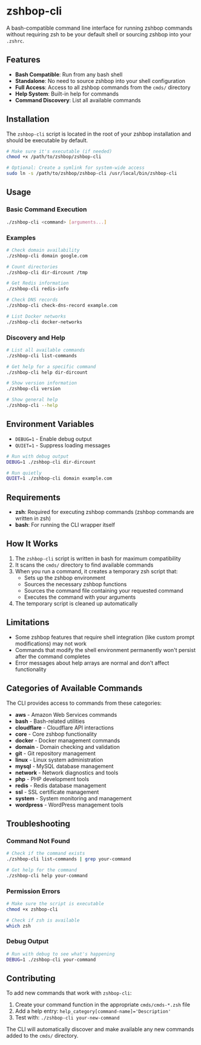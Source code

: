 # zshbop-cli

A bash-compatible command line interface for running zshbop commands without requiring zsh to be your default shell or sourcing zshbop into your `.zshrc`.

## Features

- **Bash Compatible**: Run from any bash shell
- **Standalone**: No need to source zshbop into your shell configuration
- **Full Access**: Access to all zshbop commands from the `cmds/` directory
- **Help System**: Built-in help for commands
- **Command Discovery**: List all available commands

## Installation

The `zshbop-cli` script is located in the root of your zshbop installation and should be executable by default.

```bash
# Make sure it's executable (if needed)
chmod +x /path/to/zshbop/zshbop-cli

# Optional: Create a symlink for system-wide access
sudo ln -s /path/to/zshbop/zshbop-cli /usr/local/bin/zshbop-cli
```

## Usage

### Basic Command Execution
```bash
./zshbop-cli <command> [arguments...]
```

### Examples
```bash
# Check domain availability
./zshbop-cli domain google.com

# Count directories
./zshbop-cli dir-dircount /tmp

# Get Redis information
./zshbop-cli redis-info

# Check DNS records
./zshbop-cli check-dns-record example.com

# List Docker networks
./zshbop-cli docker-networks
```

### Discovery and Help
```bash
# List all available commands
./zshbop-cli list-commands

# Get help for a specific command
./zshbop-cli help dir-dircount

# Show version information
./zshbop-cli version

# Show general help
./zshbop-cli --help
```

## Environment Variables

- `DEBUG=1` - Enable debug output
- `QUIET=1` - Suppress loading messages

```bash
# Run with debug output
DEBUG=1 ./zshbop-cli dir-dircount

# Run quietly
QUIET=1 ./zshbop-cli domain example.com
```

## Requirements

- **zsh**: Required for executing zshbop commands (zshbop commands are written in zsh)
- **bash**: For running the CLI wrapper itself

## How It Works

1. The `zshbop-cli` script is written in bash for maximum compatibility
2. It scans the `cmds/` directory to find available commands
3. When you run a command, it creates a temporary zsh script that:
   - Sets up the zshbop environment
   - Sources the necessary zshbop functions
   - Sources the command file containing your requested command
   - Executes the command with your arguments
4. The temporary script is cleaned up automatically

## Limitations

- Some zshbop features that require shell integration (like custom prompt modifications) may not work
- Commands that modify the shell environment permanently won't persist after the command completes
- Error messages about help arrays are normal and don't affect functionality

## Categories of Available Commands

The CLI provides access to commands from these categories:

- **aws** - Amazon Web Services commands
- **bash** - Bash-related utilities
- **cloudflare** - Cloudflare API interactions
- **core** - Core zshbop functionality
- **docker** - Docker management commands
- **domain** - Domain checking and validation
- **git** - Git repository management
- **linux** - Linux system administration
- **mysql** - MySQL database management
- **network** - Network diagnostics and tools
- **php** - PHP development tools
- **redis** - Redis database management
- **ssl** - SSL certificate management
- **system** - System monitoring and management
- **wordpress** - WordPress management tools

## Troubleshooting

### Command Not Found
```bash
# Check if the command exists
./zshbop-cli list-commands | grep your-command

# Get help for the command
./zshbop-cli help your-command
```

### Permission Errors
```bash
# Make sure the script is executable
chmod +x zshbop-cli

# Check if zsh is available
which zsh
```

### Debug Output
```bash
# Run with debug to see what's happening
DEBUG=1 ./zshbop-cli your-command
```

## Contributing

To add new commands that work with `zshbop-cli`:

1. Create your command function in the appropriate `cmds/cmds-*.zsh` file
2. Add a help entry: `help_category[command-name]='Description'`
3. Test with: `./zshbop-cli your-new-command`

The CLI will automatically discover and make available any new commands added to the `cmds/` directory.
